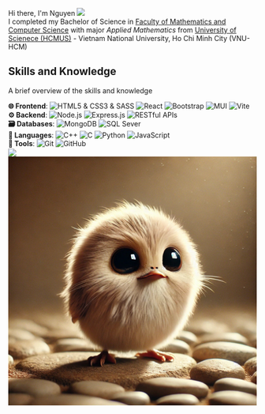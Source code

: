 Hi there, I'm Nguyen <img src="https://raw.githubusercontent.com/MartinHeinz/MartinHeinz/master/wave.gif" width="30px">
<br> I completed my Bachelor of Science in [Faculty of Mathematics and Computer Science](https://www.math.hcmus.edu.vn/) with major _Applied Mathematics_ from [University of Scienece (HCMUS)](https://hcmus.edu.vn/) - Vietnam National University, Ho Chi Minh City (VNU-HCM)

## Skills and Knowledge

A brief overview of the skills and knowledge

<div>
    <strong>🌐 Frontend</strong>:
    <img src="https://img.shields.io/badge/HTML5%20%26%20CSS3%20%26%20SASS-orange?logo=html5&logoColor=white" alt="HTML5 & CSS3 & SASS">
    <img src="https://img.shields.io/badge/ReactJS-blue?logo=reactjs&logoColor=white" alt="React">
    <img src="https://img.shields.io/badge/Bootstrap-blueviolet?logo=bootstrap&logoColor=white" alt="Bootstrap">
    <img src="https://img.shields.io/badge/MUI-9cf?logo=mui&logoColor=white" alt="MUI">
    <img src="https://img.shields.io/badge/Vite-yellow?logo=vite&logoColor=white" alt="Vite">
</div>

<div>
<strong>⚙️ Backend</strong>:
<img src="https://img.shields.io/badge/Node.js-brightgreen?logo=node.js&logoColor=white" alt="Node.js">
<img src="https://img.shields.io/badge/Express.js-blue?logo=express&logoColor=white" alt="Express.js">
<img src="https://img.shields.io/badge/RESTful%20APIs-brightgreen?logo=amazonapigateway&logoColor=white" alt="RESTful APIs">
</div>
<div>
<strong>🗃️ Databases</strong>:
<img src="https://img.shields.io/badge/MongoDB-brightgreen?logo=mongodb&logoColor=white" alt="MongoDB">
<img src="https://img.shields.io/badge/Microsoft%20SQL%20Server-red?logo=microsoft%20sql%20server&logoColor=white" alt="SQL Sever">
</div>
<div>
<strong>🐍 Languages</strong>:
<img src="https://img.shields.io/badge/C++-blue?logo=cplusplus&logoColor=white" alt="C++">
<img src="https://img.shields.io/badge/C-gray?logo=c&logoColor=white" alt="C">
<img src="https://img.shields.io/badge/Python-yellow?logo=python&logoColor=white" alt="Python">
<img src="https://img.shields.io/badge/JavaScript-gold?logo=javascript&logoColor=white" alt="JavaScript">
</div>
<div>
<strong>🚀 Tools</strong>:
<img src="https://img.shields.io/badge/Git-orange?logo=git&logoColor=white" alt="Git">
<img src="https://img.shields.io/badge/GitHub%20-lightgrey?logo=github&logoColor=white" alt="GitHub">
<!-- <img src="https://img.shields.io/badge/Vercel-black?logo=vercel&logoColor=white" alt="Vercel"> -->
</div>
<div align=left>
    <a href="" title="Le Dinh Nguyen">
        <img width="320"  align="center" src="https://github-readme-stats.vercel.app/api/top-langs?username=ldnguyen2901&show_icons=true&locale=en&layout=compact"
        />
    </a>
    <!-- <a href="#" title="Le Dinh Nguyen">
        <img align="center" width="420" src="https://github-readme-stats.vercel.app/api?username=ldnguyen2901&show_icons=true&theme=react&border_color=61dafb&hide_border=true" />
    </a> -->
    <picture>
  <source media="(prefers-color-scheme: dark)" srcset="https://github.com/ldnguyen2901/ldnguyen2901/blob/Test-Profile/img/Cartoon.png?raw=true">
  <img alt="Shows an illustrated sun in light color mode and a moon with stars in dark color mode." src="https://github.com/ldnguyen2901/ldnguyen2901/blob/Test-Profile/img/Cartoon3D.jpg?raw=true">
    </picture>
</div>

